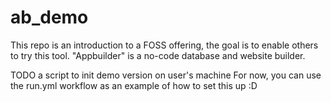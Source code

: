 # ab_demo
This repo is an introduction to a FOSS offering, the goal is to enable others to try this tool. 
"Appbuilder" is a no-code database and website builder. 

TODO a script to init demo version on user's machine
For now, you can use the run.yml workflow as an example of how to set this up :D